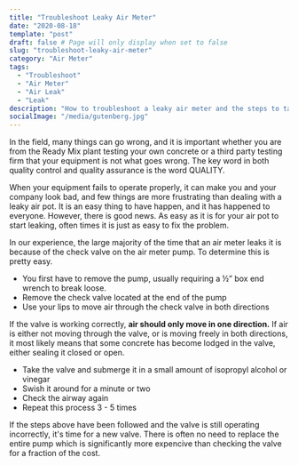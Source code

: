 ```yaml
---
title: "Troubleshoot Leaky Air Meter"
date: "2020-08-18"
template: "post"
draft: false # Page will only display when set to false
slug: "troubleshoot-leaky-air-meter"
category: "Air Meter"
tags:
  - "Troubleshoot"
  - "Air Meter"
  - "Air Leak"
  - "Leak"
description: "How to troubleshoot a leaky air meter and the steps to take before replacing the entire pump."
socialImage: "/media/gutenberg.jpg"
---
```


In the field, many things can go wrong, and it is important whether you are from the Ready Mix plant testing your own concrete or a third party testing firm that your equipment is not what goes wrong. The key word in both quality control and quality assurance is the word QUALITY. 

When your equipment fails to operate properly, it can make you and your company look bad, and few things are more frustrating than dealing with a leaky air pot. It is an easy thing to have happen, and it has happened to everyone. However, there is good news. As easy as it is for your air pot to start leaking, often times it is just as easy to fix the problem. 

In our experience, the large majority of the time that an air meter leaks it is because of the check valve on the air meter pump. To determine this is pretty easy. 

- You first have to remove the pump, usually requiring a ½” box end wrench to break loose.
- Remove the check valve located at the end of the pump
- Use your lips to move air through the check valve in both directions

If the valve is working correctly, **air should only move in one direction.** If air is either not moving through the valve, or is moving freely in both directions, it most likely means that some concrete has become lodged in the valve, either sealing it closed or open. 

- Take the valve and submerge it in a small amount of isopropyl alcohol or vinegar
- Swish it around for a minute or two
- Check the airway again
- Repeat this process 3 - 5 times

If the steps above have been followed and the valve is still operating incorrectly, it's time for a new valve. There is often no need to replace the entire pump which is significantly more expencive than checking the valve for a fraction of the cost.